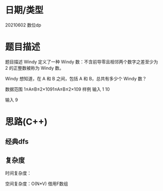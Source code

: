 <!--
 * @Author: baisichen
 * @Date: 2021-05-05 17:13:22
 * @LastEditTime: 2021-06-02 20:31:59
 * @LastEditors: baisichen
 * @Description: 
-->
# 日期/类型
20210602 数位dp
# 题目描述
题目描述
Windy 定义了一种 Windy 数：不含前导零且相邻两个数字之差至少为 2 的正整数被称为 Windy 数。

Windy 想知道，在 A 和 B 之间，包括 A 和 B，总共有多少个 Windy 数？

数据范围
1≤A≤B≤2×1091≤A≤B≤2×109
样例
输入
1 10

输入
9

# 思路(C++)
## 经典dfs


## 复杂度
时间复杂度：

空间复杂度：O(N*V) 借用F数组

